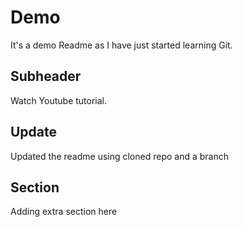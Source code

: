 # Demo

It's a demo Readme as I have just started learning Git.

 ## Subheader

 Watch Youtube tutorial.

 ## Update

 Updated the readme using cloned repo and a branch

 ## Section

 Adding extra section here